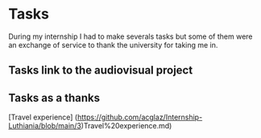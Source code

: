 # Tasks
During my internship I had to make severals tasks but some of them were an exchange of service to thank the university for taking me in. 
## Tasks link to the audiovisual project
## Tasks as a thanks 
[Travel experience] (https://github.com/acglaz/Internship-Luthiania/blob/main/3)Travel%20experience.md) 
